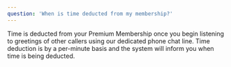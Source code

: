 ```yaml
---
question: 'When is time deducted from my membership?'
---
```


Time is deducted from your Premium Membership once you begin listening to greetings of other callers using our dedicated phone chat line. Time deduction is by a per-minute basis and the system will inform you when time is being deducted.
